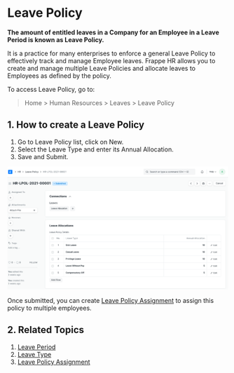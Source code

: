 
# Leave Policy



**The amount of entitled leaves in a Company for an Employee in a Leave Period is known as Leave Policy.**

It is a practice for many enterprises to enforce a general Leave Policy to effectively track and manage Employee leaves. Frappe HR allows you to create and manage multiple Leave Policies and allocate leaves to Employees as defined by the policy.

To access Leave Policy, go to:


> Home > Human Resources > Leaves > Leave Policy
> 
> 

## 1. How to create a Leave Policy

1. Go to Leave Policy list, click on New.
2. Select the Leave Type and enter its Annual Allocation.
3. Save and Submit.

![Leave Policy](/files/leave-policy.png)

Once submitted, you can create [Leave Policy Assignment](/docs/en/human-resources/leave-policy-assignment) to assign this policy to multiple employees.

## 2. Related Topics

1. [Leave Period](/docs/en/human-resources/leave-period)
2. [Leave Type](/docs/en/human-resources/leave-type)
3. [Leave Policy Assignment](/docs/en/human-resources/leave-policy-assignment)



